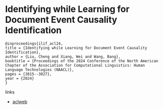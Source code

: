 # Identifying while Learning for Document Event Causality Identification

```
@inproceedings{ilif_acl24,
title = {Identifying while Learning for Document Event Causality Identification},
author = {Liu, Cheng and Xiang, Wei and Wang, Bang},
booktitle = {Proceedings of the 2024 Conference of the North American Chapter of the Association for Computational Linguistics: Human Language Technologies (NAACL)},
pages = {3815--3827},
year = {2024}
}
```

links
- [aclweb](https://aclanthology.org/2024.acl-long.210)
